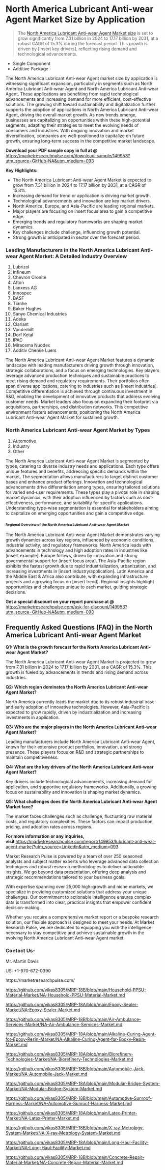 <h1>North America Lubricant Anti-wear Agent Market&nbsp;Size by Application</h1><blockquote><p>The <a href="https://marketresearchpulse.com/download-sample/149953?utm_source=GitHub-NA&amp;utm_medium=093">North America Lubricant Anti-wear Agent Market size</a> is set to grow significantly from 7.31 billion in 2024 to 17.17 billion by 2031, at a robust CAGR of 15.3% during the forecast period. This growth is driven by [insert key drivers], reflecting rising demand and technological advancements.</p></blockquote><ul><li>Single Component<li> Additive Package</li></ul><p>The North America Lubricant Anti-wear Agent market size by application is witnessing significant expansion, particularly in segments such as North America Lubricant Anti-wear Agent and North America Lubricant Anti-wear Agent. These applications are benefiting from rapid technological advancements and increasing demand for more efficient, cost-effective solutions. The growing shift toward sustainability and digitalization further supports the adoption of applications in North America Lubricant Anti-wear Agent, driving the overall market growth. As new trends emerge, businesses are capitalizing on opportunities within these high-potential segments, adapting their strategies to meet the evolving needs of consumers and industries. With ongoing innovation and market diversification, companies are well-positioned to capitalize on future growth, ensuring long-term success in the competitive market landscape.</p><p><strong>Download your PDF sample copy in full at @ </strong><a href="https://marketresearchpulse.com/download-sample/149953?utm_source=GitHub-NA&amp;utm_medium=093">https://marketresearchpulse.com/download-sample/149953?utm_source=GitHub-NA&amp;utm_medium=093</a></p><p><strong>Key Highlights: </strong></p><ul><li>The North America Lubricant Anti-wear Agent Market is expected to grow from 7.31 billion in 2024 to 17.17 billion by 2031, at a CAGR of 15.3%.</li><li>Increasing demand for trend or application is driving market growth.</li><li>Technological advancements and innovation are key market drivers.</li><li>North America, Europe, and Asia-Pacific are leading regional markets.</li><li>Major players are focusing on insert focus area to gain a competitive edge.</li><li>Emerging trends and regulatory frameworks are shaping market dynamics.</li><li>Key challenges include challenge, influencing growth potential.</li><li>Strong growth is anticipated in sector over the forecast period.</li></ul><h3>Leading Manufacturers in the North America Lubricant Anti-wear Agent Market: A Detailed Industry Overview</h3><ol><li>Lubrizol</li><li>Infineum</li><li>Chevron Oronite</li><li>Afton</li><li>Lanxess AG</li><li>Innospec</li><li>BASF</li><li>Tianhe</li><li>Baker Hughes</li><li>Sanyo Chemical Industries</li><li>Adeka</li><li>Clariant</li><li>Vanderbilt</li><li>Dorf Ketal</li><li>IPAC</li><li>Miracema Nuodex</li><li>Additiv Chemie Luers</li></ol><div class="flex max-w-full flex-col flex-grow"><div class="min-h-8 text-message flex w-full flex-col items-end gap-2 whitespace-normal break-words [.text-message+&amp;]:mt-5" dir="auto" data-message-author-role="assistant" data-message-id="fd8432e4-4910-450d-b182-61b7bfb0a01f" data-message-model-slug="gpt-4o"><div class="flex w-full flex-col gap-1 empty:hidden first:pt-[3px]"><div class="markdown prose w-full break-words dark:prose-invert light"><p>The North America Lubricant Anti-wear Agent Market features a dynamic landscape with leading manufacturers driving growth through innovation, strategic collaborations, and a focus on emerging technologies. Key players leverage advanced production techniques and sustainable practices to meet rising demand and regulatory requirements. Their portfolios often span diverse applications, catering to industries such as [insert industries]. Competitive differentiation is achieved through continuous investment in R&amp;D, enabling the development of innovative products that address evolving customer needs. Market leaders also focus on expanding their footprint via acquisitions, partnerships, and distribution networks. This competitive environment fosters advancements, positioning the North America Lubricant Anti-wear Agent Market for sustained growth.</p></div></div></div></div><h3>North America Lubricant Anti-wear Agent Market by Types</h3><ol><li>Automotive<li> Industry<li> Other</li></ol><div class="flex max-w-full flex-col flex-grow"><div class="min-h-8 text-message flex w-full flex-col items-end gap-2 whitespace-normal break-words [.text-message+&amp;]:mt-5" dir="auto" data-message-author-role="assistant" data-message-id="084470be-0bb7-4664-bddf-5156b4f41249" data-message-model-slug="gpt-4o-mini"><div class="flex w-full flex-col gap-1 empty:hidden first:pt-[3px]"><div class="markdown prose w-full break-words dark:prose-invert light"><p>The North America Lubricant Anti-wear Agent Market is segmented by types, catering to diverse industry needs and applications. Each type offers unique features and benefits, addressing specific demands within the market. The segmentation allows manufacturers to target distinct customer bases and enhance product offerings. Innovation and technological advancements drive differentiation among types, ensuring tailored solutions for varied end-user requirements. These types play a pivotal role in shaping market dynamics, with their adoption influenced by factors such as cost-effectiveness, performance, and suitability for specific applications. Understanding type-wise segmentation is essential for stakeholders aiming to capitalize on emerging opportunities and gain a competitive edge.</p></div></div></div></div><h3><span style="font-size: 11px;">Regional Overview of the North America Lubricant Anti-wear Agent Market</span></h3><div class="flex max-w-full flex-col flex-grow"><div class="min-h-8 text-message flex w-full flex-col items-end gap-2 whitespace-normal break-words [.text-message+&amp;]:mt-5" dir="auto" data-message-author-role="assistant" data-message-id="e9038762-ce64-4e30-91c9-9bd413514231" data-message-model-slug="gpt-4o-mini"><div class="flex w-full flex-col gap-1 empty:hidden first:pt-[3px]"><div class="markdown prose w-full break-words dark:prose-invert light"><p>The North America Lubricant Anti-wear Agent Market demonstrates varying growth dynamics across key regions, influenced by economic conditions, industrial activity, and regulatory frameworks. North America leads with advancements in technology and high adoption rates in industries like [insert example]. Europe follows, driven by innovation and strong governmental support for [insert focus area]. The Asia-Pacific region exhibits the fastest growth due to rapid industrialization, urbanization, and increasing investments in [insert industry/application]. Latin America and the Middle East &amp; Africa also contribute, with expanding infrastructure projects and a growing focus on [insert trend]. Regional insights highlight opportunities and challenges unique to each market, guiding strategic decisions.</p></div></div></div></div><p><strong>Get a special discount on your report purchase at @ </strong><a href="https://marketresearchpulse.com/ask-for-discount/149953?utm_source=GitHub-NA&amp;utm_medium=093">https://marketresearchpulse.com/ask-for-discount/149953?utm_source=GitHub-NA&amp;utm_medium=093</a></p><h2>Frequently Asked Questions (FAQ) in the North America Lubricant Anti-wear Agent Market</h2><p><strong>Q1: What is the growth forecast for the North America Lubricant Anti-wear Agent Market?</strong></p><p>The North America Lubricant Anti-wear Agent Market is projected to grow from 7.31 billion in 2024 to 17.17 billion by 2031, at a CAGR of 15.3%. This growth is fueled by advancements in trends and rising demand across industries.</p><p><strong>Q2: Which region dominates the North America Lubricant Anti-wear Agent Market?</strong></p><p>North America currently leads the market due to its robust industrial base and early adoption of innovative technologies. However, Asia-Pacific is expected to grow rapidly, driven by industrialization and increasing investments in application.</p><p><strong>Q3: Who are the major players in the North America Lubricant Anti-wear Agent Market?</strong></p><p>Leading manufacturers include North America Lubricant Anti-wear Agent, known for their extensive product portfolios, innovation, and strong presence. These players focus on R&amp;D and strategic partnerships to maintain competitiveness.</p><p><strong>Q4: What are the key drivers of the North America Lubricant Anti-wear Agent Market?</strong></p><p>Key drivers include technological advancements, increasing demand for application, and supportive regulatory frameworks. Additionally, a growing focus on sustainability and innovation is shaping market dynamics.</p><p><strong>Q5: What challenges does the North America Lubricant Anti-wear Agent Market face?</strong></p><p>The market faces challenges such as challenge, fluctuating raw material costs, and regulatory complexities. These factors can impact production, pricing, and adoption rates across regions.</p><p><strong>For more information or any inquiries, visit&nbsp;</strong><a href="https://marketresearchpulse.com/report/149953/lubricant-anti-wear-agent-market?utm_source=Linkedin&utm_medium=093">https://marketresearchpulse.com/report/149953/lubricant-anti-wear-agent-market?utm_source=Linkedin&utm_medium=093</a></p><p>Market Research Pulse is powered by a team of over 250 seasoned analysts and subject matter experts who leverage advanced data collection techniques and robust research methodologies to deliver actionable insights. We go beyond data presentation, offering deep analysis and strategic recommendations tailored to your business goals.</p><p>With expertise spanning over 25,000 high-growth and niche markets, we specialize in providing customized solutions that address your unique challenges. Our commitment to actionable intelligence ensures complex data is transformed into clear, practical insights that empower confident decision-making.</p><p>Whether you require a comprehensive market report or a bespoke research solution, our flexible approach is designed to meet your needs. At Market Research Pulse, we are dedicated to equipping you with the intelligence necessary to stay competitive and achieve sustainable growth in the evolving North America Lubricant Anti-wear Agent market.</p><h3><strong>Contact Us-</strong></h3><p>Mr. Martin Davis</p><p>US: +1-970-672-0390</p><p>https://marketresearchpulse.com/</p><p><a href="https://github.com/vikas8305/MRP-18B/blob/main/Household-PPSU-Material-Market/NA-Household-PPSU-Material-Market.md">https://github.com/vikas8305/MRP-18B/blob/main/Household-PPSU-Material-Market/NA-Household-PPSU-Material-Market.md</a></p><p><a href="https://github.com/vikas8305/MRP-18A/blob/main/Epoxy-Sealer-Market/NA-Epoxy-Sealer-Market.md">https://github.com/vikas8305/MRP-18A/blob/main/Epoxy-Sealer-Market/NA-Epoxy-Sealer-Market.md</a></p><p><a href="https://github.com/vikas8305/MRP-18B/blob/main/Air-Ambulance-Services-Market/NA-Air-Ambulance-Services-Market.md">https://github.com/vikas8305/MRP-18B/blob/main/Air-Ambulance-Services-Market/NA-Air-Ambulance-Services-Market.md</a></p><p><a href="https://github.com/vikas8305/MRP-18A/blob/main/Alkaline-Curing-Agent-for-Epoxy-Resin-Market/NA-Alkaline-Curing-Agent-for-Epoxy-Resin-Market.md">https://github.com/vikas8305/MRP-18A/blob/main/Alkaline-Curing-Agent-for-Epoxy-Resin-Market/NA-Alkaline-Curing-Agent-for-Epoxy-Resin-Market.md</a></p><p><a href="https://github.com/vikas8305/MRP-18A/blob/main/Biorefinery-Technologies-Market/NA-Biorefinery-Technologies-Market.md">https://github.com/vikas8305/MRP-18A/blob/main/Biorefinery-Technologies-Market/NA-Biorefinery-Technologies-Market.md</a></p><p><a href="https://github.com/vikas8305/MRP-18B/blob/main/Automobile-Jack-Market/NA-Automobile-Jack-Market.md">https://github.com/vikas8305/MRP-18B/blob/main/Automobile-Jack-Market/NA-Automobile-Jack-Market.md</a></p><p><a href="https://github.com/vikas8305/MRP-18A/blob/main/Modular-Bridge-System-Market/NA-Modular-Bridge-System-Market.md">https://github.com/vikas8305/MRP-18A/blob/main/Modular-Bridge-System-Market/NA-Modular-Bridge-System-Market.md</a></p><p><a href="https://github.com/vikas8305/MRP-18B/blob/main/Automotive-Sunroof-Harness-Market/NA-Automotive-Sunroof-Harness-Market.md">https://github.com/vikas8305/MRP-18B/blob/main/Automotive-Sunroof-Harness-Market/NA-Automotive-Sunroof-Harness-Market.md</a></p><p><a href="https://github.com/vikas8305/MRP-18A/blob/main/Latex-Printer-Market/NA-Latex-Printer-Market.md">https://github.com/vikas8305/MRP-18A/blob/main/Latex-Printer-Market/NA-Latex-Printer-Market.md</a></p><p><a href="https://github.com/vikas8305/MRP-18B/blob/main/X-ray-Metrology-System-Market/NA-X-ray-Metrology-System-Market.md">https://github.com/vikas8305/MRP-18B/blob/main/X-ray-Metrology-System-Market/NA-X-ray-Metrology-System-Market.md</a></p><p><a href="https://github.com/vikas8305/MRP-18A/blob/main/Long-Haul-Facility-Market/NA-Long-Haul-Facility-Market.md">https://github.com/vikas8305/MRP-18A/blob/main/Long-Haul-Facility-Market/NA-Long-Haul-Facility-Market.md</a></p><p><a href="https://github.com/vikas8305/MRP-18B/blob/main/Concrete-Repair-Material-Market/NA-Concrete-Repair-Material-Market.md">https://github.com/vikas8305/MRP-18B/blob/main/Concrete-Repair-Material-Market/NA-Concrete-Repair-Material-Market.md</a></p>
